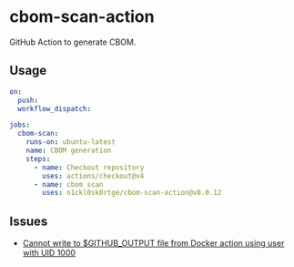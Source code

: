 # cbom-scan-action

GitHub Action to generate CBOM.

## Usage

```yaml
on:
  push:
  workflow_dispatch:

jobs:
  cbom-scan:
    runs-on: ubuntu-latest
    name: CBOM generation
    steps:
      - name: Checkout repository
        uses: actions/checkout@v4
      - name: cbom scan
        uses: n1ckl0sk0rtge/cbom-scan-action@v0.0.12
```

## Issues

- [Cannot write to $GITHUB_OUTPUT file from Docker action using user with UID 1000](https://github.com/actions/runner-images/issues/10915)
